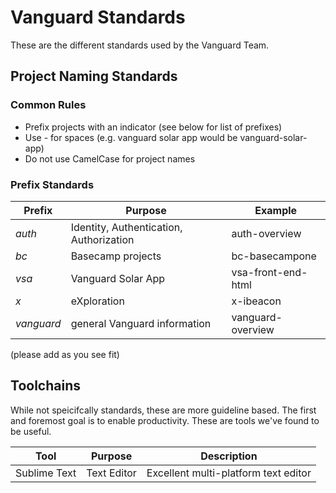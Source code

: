 # Vanguard Standards
These are the different standards used by the Vanguard Team.

## Project Naming Standards
### Common Rules
- Prefix projects with an indicator (see below for list of prefixes)
- Use - for spaces (e.g. vanguard solar app would be vanguard-solar-app)
- Do not use CamelCase for project names

### Prefix Standards
| Prefix        | Purpose           | Example  |
| ------------- | ------------- | ------ |
| _auth_     | Identity, Authentication, Authorization | auth-overview |
| _bc_       | Basecamp projects | bc-basecampone |
| _vsa_      | Vanguard Solar App      |   vsa-front-end-html |
| _x_        | eXploration       |    x-ibeacon |
| _vanguard_ | general Vanguard information | vanguard-overview |

(please add as you see fit)

## Toolchains
While not speicifcally standards, these are more guideline based. The first and foremost goal is to enable productivity. These are tools we've found to be useful.

| Tool | Purpose | Description |
| ---- | ------- | ----------- |
| Sublime Text | Text Editor | Excellent multi-platform text editor |

